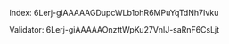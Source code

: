 Index:
6Lerj-giAAAAAGDupcWLb1ohR6MPuYqTdNh7Ivku

Validator:
6Lerj-giAAAAAOnzttWpKu27VnlJ-saRnF6CsLjt